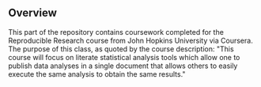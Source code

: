 Overview
--------

This part of the repository contains coursework completed for the Reproducible Research course from John Hopkins University via Coursera. The purpose of this class, as quoted by the course description: "This course will focus on literate statistical analysis tools which allow one to publish data analyses in a single document that allows others to easily execute the same analysis to obtain the same results."


